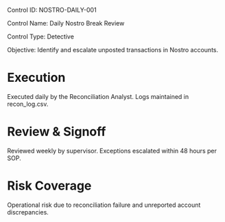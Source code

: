 Control ID: NOSTRO-DAILY-001

Control Name: Daily Nostro Break Review

Control Type: Detective

Objective: Identify and escalate unposted transactions in Nostro
accounts.

# Execution

Executed daily by the Reconciliation Analyst. Logs maintained in
recon_log.csv.

# Review & Signoff

Reviewed weekly by supervisor. Exceptions escalated within 48 hours per
SOP.

# Risk Coverage

Operational risk due to reconciliation failure and unreported account
discrepancies.
